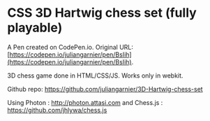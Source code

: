 # CSS 3D Hartwig chess set (fully playable)

A Pen created on CodePen.io. Original URL: [https://codepen.io/juliangarnier/pen/BsIih](https://codepen.io/juliangarnier/pen/BsIih).

3D chess game done in HTML/CSS/JS. 
Works only in webkit. 

Github repo: 
https://github.com/juliangarnier/3D-Hartwig-chess-set 

Using Photon : http://photon.attasi.com and Chess.js : https://github.com/jhlywa/chess.js
